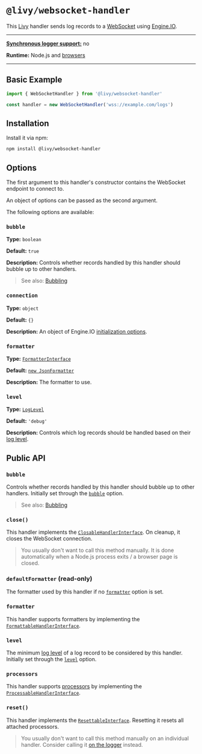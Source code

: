 # `@livy/websocket-handler`

This [Livy](../../README.md#readme) handler sends log records to a [WebSocket](https://developer.mozilla.org/en-US/docs/WebSockets) using [Engine.IO](https://github.com/socketio/engine.io).

---

[**Synchronous logger support:**](../../README.md#synchronous-and-asynchronous-logging) no

**Runtime:** Node.js and [browsers](../../README.md#usage-in-browsers)

---

## Basic Example

```js
import { WebSocketHandler } from '@livy/websocket-handler'

const handler = new WebSocketHandler('wss://example.com/logs')
```

## Installation

Install it via npm:

```bash
npm install @livy/websocket-handler
```

## Options

The first argument to this handler's constructor contains the WebSocket endpoint to connect to.

An object of options can be passed as the second argument.

The following options are available:

### `bubble`

**Type:** `boolean`

**Default:** `true`

**Description:** Controls whether records handled by this handler should bubble up to other handlers.

> See also: [Bubbling](../../README.md#bubbling)

### `connection`

**Type:** `object`

**Default:** `{}`

**Description:** An object of Engine.IO [initialization options](https://github.com/socketio/engine.io#user-content-methods-1).

### `formatter`

**Type:** [`FormatterInterface`](../contracts/README.md#formatterinterface)

**Default:** [`new JsonFormatter`](../json-formatter/README.md#readme)

**Description:** The formatter to use.

### `level`

**Type:** [`LogLevel`](../contracts/README.md#loglevel)

**Default:** `'debug'`

**Description:** Controls which log records should be handled based on their [log level](../../README.md#log-levels).

## Public API

### `bubble`

Controls whether records handled by this handler should bubble up to other handlers. Initially set through the [`bubble`](#bubble) option.

> See also: [Bubbling](../../README.md#bubbling)

### `close()`

This handler implements the [`ClosableHandlerInterface`](../contracts/README.md#closablehandlerinterface). On cleanup, it closes the WebSocket connection.

> You usually don't want to call this method manually. It is done automatically when a Node.js process exits / a browser page is closed.

### `defaultFormatter` (read-only)

The formatter used by this handler if no [`formatter`](#formatter) option is set.

### `formatter`

This handler supports formatters by implementing the [`FormattableHandlerInterface`](../contracts/README.md#formattablehandlerinterface).

### `level`

The minimum [log level](../../README.md#log-levels) of a log record to be considered by this handler. Initially set through the [`level`](#level) option.

### `processors`

This handler supports [processors](../../README.md#processors) by implementing the [`ProcessableHandlerInterface`](../contracts/README.md#processablehandlerinterface).

### `reset()`

This handler implements the [`ResettableInterface`](../contracts/README.md#resettableinterface). Resetting it resets all attached processors.

> You usually don't want to call this method manually on an individual handler. Consider calling it [on the logger](../logger/README.md#reset) instead.
